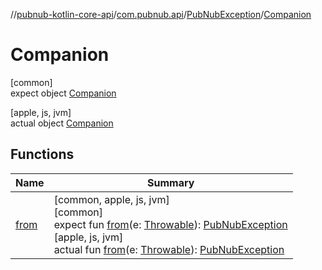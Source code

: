 //[pubnub-kotlin-core-api](../../../../index.md)/[com.pubnub.api](../../index.md)/[PubNubException](../index.md)/[Companion](index.md)

# Companion

[common]\
expect object [Companion](index.md)

[apple, js, jvm]\
actual object [Companion](index.md)

## Functions

| Name | Summary |
|---|---|
| [from](from.md) | [common, apple, js, jvm]<br>[common]<br>expect fun [from](from.md)(e: [Throwable](https://kotlinlang.org/api/core/kotlin-stdlib/kotlin/-throwable/index.html)): [PubNubException](../index.md)<br>[apple, js, jvm]<br>actual fun [from](from.md)(e: [Throwable](https://kotlinlang.org/api/core/kotlin-stdlib/kotlin/-throwable/index.html)): [PubNubException](../index.md) |
